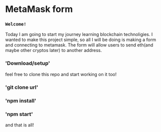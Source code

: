 # MetaMask form

### `Welcome!`
Today I am going to start my journey learning blockchain technoligies.
I wanted to make this project simple, so all I will be doing is making a form and connecting to metamask.
The form will allow users to send eth(and maybe other cryptos later) to another address.

### 'Download/setup'

feel free to clone this repo and start working on it too!

### 'git clone url'
### 'npm install'
### 'npm start'

and that is all!
